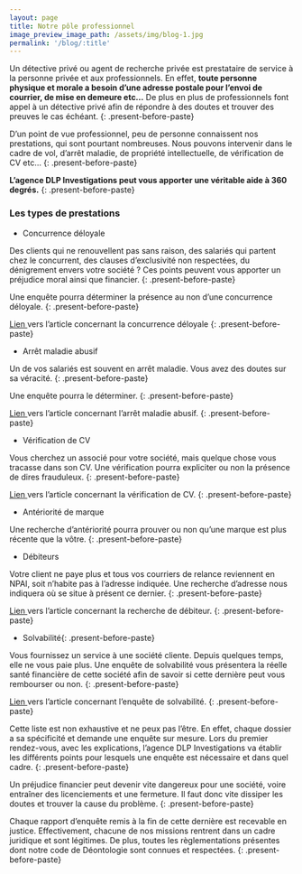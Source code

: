 ```yaml
---
layout: page
title: Notre pôle professionnel
image_preview_image_path: /assets/img/blog-1.jpg
permalink: '/blog/:title'
---
```


Un d&eacute;tective priv&eacute; ou agent de recherche priv&eacute;e est prestataire de service &agrave; la personne priv&eacute;e et aux professionnels. En effet, **toute personne physique et morale a besoin d’une adresse postale pour l’envoi de courrier, de mise en demeure etc…** De plus en plus de professionnels font appel &agrave; un d&eacute;tective priv&eacute; afin de r&eacute;pondre &agrave; des doutes et trouver des preuves le cas &eacute;ch&eacute;ant.
{: .present-before-paste}

D’un point de vue professionnel, peu de personne connaissent nos prestations, qui sont pourtant nombreuses. Nous pouvons intervenir dans le cadre de vol, d’arr&ecirc;t maladie, de propri&eacute;t&eacute; intellectuelle, de v&eacute;rification de CV etc…
{: .present-before-paste}

**L’agence DLP Investigations peut vous apporter une v&eacute;ritable aide &agrave; 360 degr&eacute;s.**
{: .present-before-paste}

### Les types de prestations

* Concurrence d&eacute;loyale

Des clients qui ne renouvellent pas sans raison, des salari&eacute;s qui partent chez le concurrent, des clauses d’exclusivit&eacute; non respect&eacute;es, du d&eacute;nigrement envers votre soci&eacute;t&eacute; ? Ces points peuvent vous apporter un pr&eacute;judice moral ainsi que financier.
{: .present-before-paste}

Une enqu&ecirc;te pourra d&eacute;terminer la pr&eacute;sence au non d’une concurrence d&eacute;loyale.
{: .present-before-paste}

[Lien ](http://dlp-investigations.fr/la-concurrence-deloyale/)vers l’article concernant la concurrence d&eacute;loyale
{: .present-before-paste}

* Arr&ecirc;t maladie abusif

Un de vos salari&eacute;s est souvent en arr&ecirc;t maladie. Vous avez des doutes sur sa v&eacute;racit&eacute;.
{: .present-before-paste}

Une enqu&ecirc;te pourra le d&eacute;terminer.
{: .present-before-paste}

[Lien ](http://dlp-investigations.fr/les-arrets-maladie/)vers l’article concernant l’arr&ecirc;t maladie abusif.
{: .present-before-paste}

* V&eacute;rification de CV

Vous cherchez un associ&eacute; pour votre soci&eacute;t&eacute;, mais quelque chose vous tracasse dans son CV. Une v&eacute;rification pourra expliciter ou non la pr&eacute;sence de dires frauduleux.
{: .present-before-paste}

[Lien ](http://dlp-investigations.fr/la-verification-de-cv/)vers l’article concernant la v&eacute;rification de CV.
{: .present-before-paste}

* Ant&eacute;riorit&eacute; de marque

Une recherche d’ant&eacute;riorit&eacute; pourra prouver ou non qu’une marque est plus r&eacute;cente que la v&ocirc;tre.
{: .present-before-paste}

* D&eacute;biteurs

Votre client ne paye plus et tous vos courriers de relance reviennent en NPAI, soit n’habite pas &agrave; l’adresse indiqu&eacute;e. Une recherche d’adresse nous indiquera o&ugrave; se situe &agrave; pr&eacute;sent ce dernier.
{: .present-before-paste}

[Lien ](http://dlp-investigations.fr/recherche-de-debiteur/)vers l’article concernant la recherche de d&eacute;biteur.
{: .present-before-paste}

* Solvabilit&eacute;{: .present-before-paste}

Vous fournissez un service &agrave; une soci&eacute;t&eacute; cliente. Depuis quelques temps, elle ne vous paie plus. Une enqu&ecirc;te de solvabilit&eacute; vous pr&eacute;sentera la r&eacute;elle sant&eacute; financi&egrave;re de cette soci&eacute;t&eacute; afin de savoir si cette derni&egrave;re peut vous rembourser ou non.
{: .present-before-paste}

[Lien ](http://dlp-investigations.fr/l-enquete-de-solvabilite/)vers l’article concernant l’enqu&ecirc;te de solvabilit&eacute;.
{: .present-before-paste}

Cette liste est non exhaustive et ne peux pas l’&ecirc;tre. En effet, chaque dossier a sa sp&eacute;cificit&eacute; et demande une enqu&ecirc;te sur mesure. Lors du premier rendez-vous, avec les explications, l’agence DLP Investigations va &eacute;tablir les diff&eacute;rents points pour lesquels une enqu&ecirc;te est n&eacute;cessaire et dans quel cadre.
{: .present-before-paste}

Un pr&eacute;judice financier peut devenir vite dangereux pour une soci&eacute;t&eacute;, voire entra&icirc;ner des licenciements et une fermeture. Il faut donc vite dissiper les doutes et trouver la cause du probl&egrave;me.
{: .present-before-paste}

Chaque rapport d’enqu&ecirc;te remis &agrave; la fin de cette derni&egrave;re est recevable en justice. Effectivement, chacune de nos missions rentrent dans un cadre juridique et sont l&eacute;gitimes. De plus, toutes les r&egrave;glementations pr&eacute;sentes dont notre code de D&eacute;ontologie sont connues et respect&eacute;es.
{: .present-before-paste}